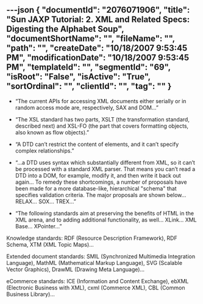 ---json
{
  "documentId": "2076071906",
  "title": "Sun JAXP Tutorial: 2. XML and Related Specs: Digesting the Alphabet Soup",
  "documentShortName": "",
  "fileName": "",
  "path": "",
  "createDate": "10/18/2007 9:53:45 PM",
  "modificationDate": "10/18/2007 9:53:45 PM",
  "templateId": "",
  "segmentId": "69",
  "isRoot": "False",
  "isActive": "True",
  "sortOrdinal": "",
  "clientId": "",
  "tag": ""
}
---

* “The current APIs for accessing XML documents either serially or in random access mode are, respectively, SAX and DOM…”

* “The XSL standard has two parts, XSLT (the transformation standard, described next) and XSL-FO (the part that covers formatting objects, also known as flow objects).”

* “A DTD can’t restrict the content of elements, and it can’t specify complex relationships.”

* “…a DTD uses syntax which substantially different from XML, so it can’t be processed with a standard XML parser. That means you can’t read a DTD into a DOM, for example, modify it, and then write it back out again… To remedy these shortcomings, a number of proposals have been made for a more database-like, hierarchical &quot;schema&quot; that specifies validation criteria. The major proposals are shown below… RELAX… SOX… TREX…”

* “The following standards aim at preserving the benefits of HTML in the XML arena, and to adding additional functionality, as well… XLink… XML Base… XPointer…”

Knowledge standards: RDF (Resource Description Framework), RDF Schema, XTM (XML Topic Maps)…

Extended document standards: SMIL (Synchronized Multimedia Integration Language), MathML (Mathematical Markup Language), SVG (Scalable Vector Graphics), DrawML (Drawing Meta Language)…

eCommerce standards: ICE (Information and Content Exchange), ebXML (Electronic Business with XML), cxml (Commerce XML), CBL (Common Business Library)…

